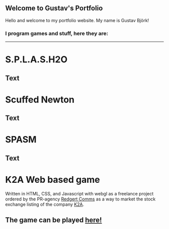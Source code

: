 ## Welcome to Gustav's Portfolio

Hello and welcome to my portfolio website. My name is Gustav Björk!

### I program games and stuff, here they are:
---
# S.P.L.A.S.H2O
Text
---
# Scuffed Newton
Text
---
# SPASM
Text
---
# K2A Web based game
Written in HTML, CSS, and Javascript with webgl as a freelance project ordered by the PR-agency [Redgert Comms](http://redgertcomms.com/ "Redgert Comms homepage") as a way to market the stock exchange listing of the company [K2A](https://www.k2a.se "K2A homepage").

The game can be played [here!](./K2A "K2A Game")
---
